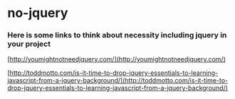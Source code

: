 # no-jquery


### Here is some links to think about necessity including jquery in your project

[http://youmightnotneedjquery.com/](http://youmightnotneedjquery.com/)

[http://toddmotto.com/is-it-time-to-drop-jquery-essentials-to-learning-javascript-from-a-jquery-background/](http://toddmotto.com/is-it-time-to-drop-jquery-essentials-to-learning-javascript-from-a-jquery-background/)
